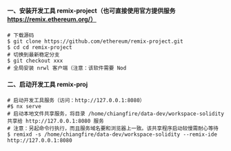 #### 一、安装开发工具 remix-project（也可直接使用官方提供服务 https://remix.ethereum.org/）
```
# 下载源码
$ git clone https://github.com/ethereum/remix-project.git
$ cd cd remix-project
# 切换到最新稳定分支
$ git checkout xxx
# 全局安装 nrwl 客户端（注意：该软件需要 Nod
```

#### 二、启动开发工具 remix-proj
```
# 启动开发工具服务（访问：http://127.0.0.1:8080）
#$ nx serve
# 启动本地文件共享服务，将目录 /home/chiangfire/data-dev/workspace-solidity 共享给 http://127.0.0.1:8080 服务
# 注意：另起命令行执行，而且服务域名要和浏览器上一致。该共享程序启动较慢需耐心等待
$ remixd -s /home/chiangfire/data-dev/workspace-solidity --remix-ide http://127.0.0.1:8080
```

